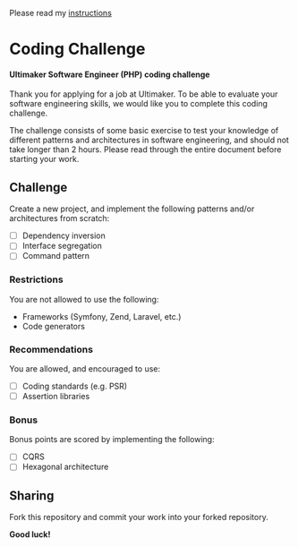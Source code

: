 Please read my [instructions](INSTRUCTIONS.md)

# Coding Challenge
#### Ultimaker Software Engineer (PHP) coding challenge

Thank you for applying for a job at Ultimaker. To be able to evaluate your software engineering skills, we would like you to complete this coding challenge. 

The challenge consists of some basic exercise to test your knowledge of different patterns and architectures in software engineering, and should not take longer than 2 hours. Please read through the entire document before starting your work.

## Challenge
Create a new project, and implement the following patterns and/or architectures from scratch:
- [ ] Dependency inversion
- [ ] Interface segregation
- [ ] Command pattern

### Restrictions
You are not allowed to use the following:
- Frameworks (Symfony, Zend, Laravel, etc.)
- Code generators

### Recommendations
You are allowed, and encouraged to use:
- [ ] Coding standards (e.g. PSR)
- [ ] Assertion libraries

### Bonus
Bonus points are scored by implementing the following:
- [ ] CQRS
- [ ] Hexagonal architecture

## Sharing
Fork this repository and commit your work into your forked repository. 

**Good luck!**
